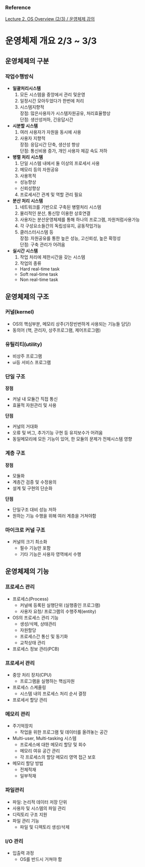 ### Reference

[Lecture 2. OS Overview (2/3) / 운영체제 강의](https://youtu.be/hzXVQIlSSos)

# 운영체제 개요 2/3 ~ 3/3

## 운영체제의 구분

### 작업수행방식

- **일괄처리시스템**
  1. 모든 시스템을 중앙에서 관리 및운영
  2. 일정시간 모아두었다가 한번에 처리
  3. 시스템지향적  
     장점: 많은사용자가 시스템자원공유, 처리효율향상  
     단점: 생산성저하, 긴응답시간
- **시분할 시스템**
  1. 여러 사용자가 자원을 동시에 사용
  2. 사용자 지향적  
     장점: 응답시간 단축, 생산성 향상  
     단점: 통신비용 증가, 개인 사용자 체감 속도 저하
- **병렬 처리 시스템**
  1. 단일 시스템 내에서 둘 이상의 프로세서 사용
  2. 메모리 등의 자원공유
  3. 사용목적
  - 성능향상
  - 신뢰성향상
  4. 프로세서간 관계 및 역할 관리 필요
- **분산 처리 시스템**
  1. 네트워크를 기반으로 구축된 병렬처리 시스템
  2. 물리적인 분산, 통신망 이용한 상호연결
  3. 사용자는 분산운영체제를 통해 하나의 프로그램, 자원처럼사용가능
  4. 각 구성요소들간의 독립성유지, 공동작업가능
  5. 클러스터시스템 등  
     장점: 자원공유를 통한 높은 성능, 고신뢰성, 높은 확정성  
     단점: 구축 관리가 어려움
- **실시간 시스템**
  1. 작업 처리에 제한시간을 갖는 시스템
  2. 작업의 종류
  - Hard real-time task
  - Soft real-time task
  - Non real-time task

## 운영체제의 구조

### 커널(kernel)

- OS의 핵심부분, 메모리 상주(가장빈번하게 사용되는 기능들 담당)
- 동의어 (핵, 관리자, 상주프로그램, 제어프로그램)

### 유틸리티(utility)

- 비상주 프로그램
- ui등 서비스 프로그램

### 단일 구조

**장점**

- 커널 내 모듈간 직접 통신
- 효율적 자원관리 및 사용

**단점**

- 커널의 거대화
- 오류 및 버그, 추가기능 구현 등 유지보수가 어려움
- 동일메모리에 모든 기능이 있어, 한 모듈의 문제가 전체시스템 영향

### 계층 구조

**장점**

- 모듈화
- 계층간 검증 및 수정용의
- 설계 및 구현의 단순화

**단점**

- 단일구조 대비 성능 저하
- 원하는 기능 수행을 위해 여러 계층을 거쳐야함

### 마이크로 커널 구조

- 커널의 크기 최소화
  - 필수 기능만 포함
  - 기타 기능은 사용자 영역에서 수행

## 운영체제의 기능

### 프로세스 관리

- 프로세스(Process)
  - 커널에 등록된 실행단위 (실행중인 프로그램)
  - 사용자 요청/ 프로그램의 수행주체(entity)
- OS의 프로세스 관리 기능
  - 생성/삭제, 상태관리
  - 자원할당
  - 프로세스간 통신 및 동기화
  - 교착상태 관리
- 프로세스 정보 관리(PCB)

### 프로세서 관리

- 중앙 처리 장치(CPU)
  - 프로그램을 실행하는 핵심자원
- 프로세스 스케줄링
  - 시스템 내의 프로세스 처리 순서 결정
- 프로세서 할당 관리

### 메모리 관리

- 주기억장치
  - 작업을 위한 프로그램 및 데이터를 올려놓는 공간
- Multi-user, Multi-tasking 시스템
  - 프로세스에 대한 메모리 할당 및 회수
  - 메모리 여유 공간 관리
  - 각 프로세스의 할당 메모리 영역 접근 보호
- 메모리 할당 방법
  - 전체적재
  - 일부적재

### 파일관리

- 파일: 논리적 데이터 저장 단위
- 사용자 및 시스템의 파일 관리
- 디릭토리 구조 지원
- 파일 관리 기능
  - 파일 및 디렉토리 생성/삭제

### I/O 관리

- 입출력 과정
  - OS를 반드시 거쳐야 함
